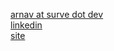 [arnav at surve dot dev](mailto:arnav@surve.dev)  
[linkedin](https://www.linkedin.com/in/arnavsurve/)  
[site](https://surve.dev)

<!-- [![Stats](https://github-readme-stats.vercel.app/api?username=arnavsurve&show_icons=true&theme=dark)](https://github.com/anuraghazra/github-readme-stats) -->
